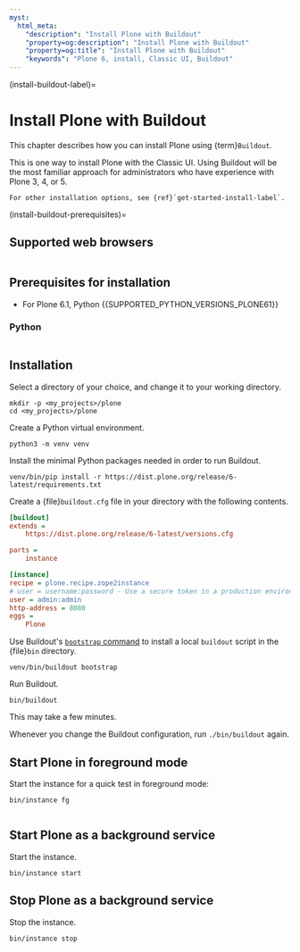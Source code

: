 ```yaml
---
myst:
  html_meta:
    "description": "Install Plone with Buildout"
    "property=og:description": "Install Plone with Buildout"
    "property=og:title": "Install Plone with Buildout"
    "keywords": "Plone 6, install, Classic UI, Buildout"
---
```


(install-buildout-label)=

# Install Plone with Buildout

This chapter describes how you can install Plone using {term}`Buildout`.

This is one way to install Plone with the Classic UI.
Using Buildout will be the most familiar approach for administrators who have experience with Plone 3, 4, or 5.

```{seealso}
For other installation options, see {ref}`get-started-install-label`.
```

(install-buildout-prerequisites)=


## Supported web browsers

```{include} /_inc/_install-browser-reqs-classic-ui.md
```


## Prerequisites for installation

-   For Plone 6.1, Python {{SUPPORTED_PYTHON_VERSIONS_PLONE61}}


### Python

```{include} /_inc/_install-python-plone61.md
```


## Installation

Select a directory of your choice, and change it to your working directory.

```shell
mkdir -p <my_projects>/plone
cd <my_projects>/plone
```

Create a Python virtual environment.

```shell
python3 -m venv venv
```

Install the minimal Python packages needed in order to run Buildout.

```shell
venv/bin/pip install -r https://dist.plone.org/release/6-latest/requirements.txt
```



Create a {file}`buildout.cfg` file in your directory with the following contents.

```cfg
[buildout]
extends =
    https://dist.plone.org/release/6-latest/versions.cfg

parts =
    instance

[instance]
recipe = plone.recipe.zope2instance
# user = username:password - Use a secure token in a production environment.
user = admin:admin
http-address = 8080
eggs =
    Plone
```

Use Buildout's [`bootstrap` command](https://www.buildout.org/en/latest/topics/bootstrapping.html) to install a local `buildout` script in the {file}`bin` directory.

```shell
venv/bin/buildout bootstrap
```

Run Buildout.

```shell
bin/buildout
```

This may take a few minutes.

Whenever you change the Buildout configuration, run `./bin/buildout` again.

## Start Plone in foreground mode

Start the instance for a quick test in foreground mode:

```shell
bin/instance fg
```

```{include} /_inc/_create-classic-ui-instance.md
```


## Start Plone as a background service

Start the instance.

```shell
bin/instance start
```


## Stop Plone as a background service

Stop the instance.

```shell
bin/instance stop
```
